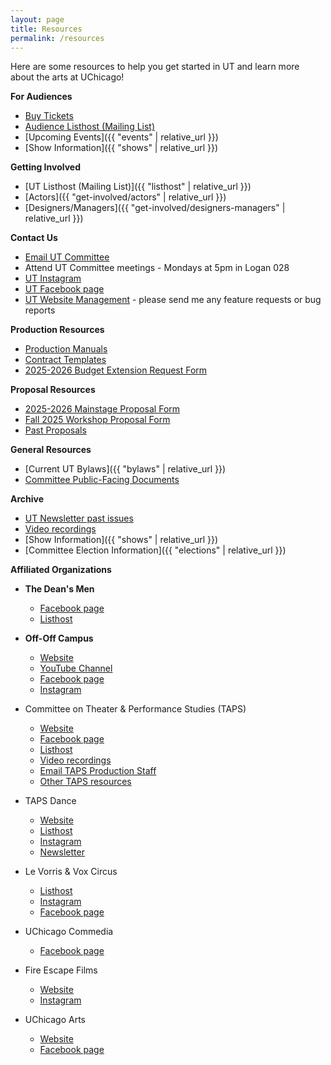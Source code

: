 ```yaml
---
layout: page
title: Resources
permalink: /resources
---
```


Here are some resources to help you get started in UT and learn more about the arts at UChicago!

**For Audiences**
* [Buy Tickets](https://uchicago-student-orgs.myshopify.com/collections/university-theatre-ut)
* [Audience Listhost (Mailing List)](https://lists.uchicago.edu/web/info/ut-audiences)
* [Upcoming Events]({{ "events" | relative_url }})
* [Show Information]({{ "shows" | relative_url }})

**Getting Involved**
* [UT Listhost (Mailing List)]({{ "listhost" | relative_url }})
* [Actors]({{ "get-involved/actors" | relative_url }})
* [Designers/Managers]({{ "get-involved/designers-managers" | relative_url }})

**Contact Us**
* [Email UT Committee](mailto:ut-committee@uchicago.edu)
* Attend UT Committee meetings - Mondays at 5pm in Logan 028
* [UT Instagram](https://instagram.com/university.theater)
* [UT Facebook page](https://www.facebook.com/universitytheater)
* [UT Website Management](mailto:ut-website@lists.uchicago.edu) - please send me any feature requests or bug reports

**Production Resources**
* [Production Manuals](https://drive.google.com/drive/folders/1-uMQYibyu8K5FHeBd6qNSXXnHn-MbqHt)
* [Contract Templates](https://drive.google.com/drive/u/0/folders/1U8U1z2s7iAbVlJsgr3hyMJ2tbWaRiADO)
* [2025-2026 Budget Extension Request Form](https://docs.google.com/document/d/1drzCTElntINKDLTXRKiYrgvB8OHpC7U9EnkCur9Vbuc/edit?usp=sharing)

**Proposal Resources**
* [2025-2026 Mainstage Proposal Form](https://docs.google.com/document/d/1jrrHV23-WsUiCDdBexvmOM6XnYqONA4L8CI4OzNsrnI/edit?usp=sharing)
* [Fall 2025 Workshop Proposal Form](https://docs.google.com/document/d/14N1rqNrj9CW0fEFlBamP8Rtz3ka8BrlDrNLtznVi_i0/edit?usp=sharing)
* [Past Proposals](https://drive.google.com/drive/folders/1HuAAugsZYzhmiwkLl4oby_rL0uuALF2-?usp=sharing)

**General Resources**
* [Current UT Bylaws]({{ "bylaws" | relative_url }})
* [Committee Public-Facing Documents](https://drive.google.com/drive/u/0/folders/1rjoSk2_3HE78BnKKn4vetkVOXnyIAEnq)

**Archive**
* [UT Newsletter past issues](https://us18.campaign-archive.com/home/?u=0f23bb0ae467d78c5c8d54fcc&id=2b52e2f869)
* [Video recordings](https://vimeo.com/user133279462/videos)
* [Show Information]({{ "shows" | relative_url }})
* [Committee Election Information]({{ "elections" | relative_url }})

**Affiliated Organizations**
* **The Dean's Men**
  * [Facebook page](https://www.facebook.com/thedeansmen/)
  * [Listhost](https://lists.uchicago.edu/web/info/shakespeare)

* **Off-Off Campus**
  * [Website](https://offoffcampus.org/)
  * [YouTube Channel](https://www.youtube.com/user/offoffcampuspresents)
  * [Facebook page](https://www.facebook.com/offoffcampus)
  * [Instagram](https://www.instagram.com/offoffcampus/)
* Committee on Theater & Performance Studies (TAPS)
  * [Website](https://taps.uchicago.edu)
  * [Facebook page](https://www.facebook.com/TAPSUOFC/)
  * [Listhost](https://lists.uchicago.edu/web/info/taps)
  * [Video recordings](https://vimeo.com/user133279462/videos)
  * [Email TAPS Production Staff](mailto:taps-productionstaff@lists.uchicago.edu)
  * [Other TAPS resources](https://taps.uchicago.edu/performance/resources)
* TAPS Dance
  * [Website](https://taps.uchicago.edu/dance)
  * [Listhost](https://lists.uchicago.edu/web/info/dance_general)
  * [Instagram](https://www.instagram.com/dance.uchicago/)
  * [Newsletter](https://uchicago.us4.list-manage.com/subscribe?u=c716b32a4ed3b4e753e85f108&id=eb5a3134f9)
* Le Vorris & Vox Circus
  * [Listhost](https://lists.uchicago.edu/web/info/circus)
  * [Instagram](https://www.instagram.com/levorrisandvoxcircus)
  * [Facebook page](https://www.facebook.com/LeVorrisandVox/)
* UChicago Commedia
  * [Facebook page](https://www.facebook.com/AttoriSenzaPaura/)
* Fire Escape Films
  * [Website](http://www.fireescapefilms.org/)
  * [Instagram](https://www.instagram.com/fireescapefilms/?hl=en)
* UChicago Arts
  * [Website](https://arts.uchicago.edu/)
  * [Facebook page](https://www.facebook.com/UChicagoArts/)